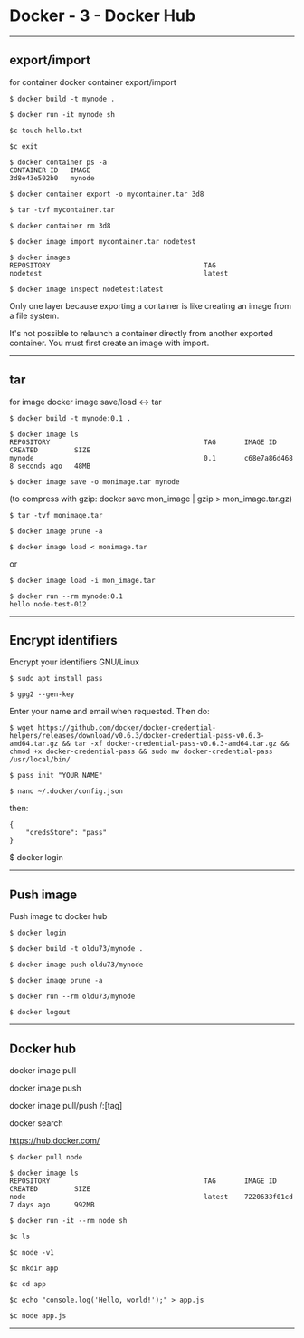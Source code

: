 # Docker - 3 - Docker Hub

***

## export/import

for container
docker container export/import

```
$ docker build -t mynode .

$ docker run -it mynode sh

$c touch hello.txt

$c exit

$ docker container ps -a
CONTAINER ID   IMAGE
3d8e43e502b0   mynode

$ docker container export -o mycontainer.tar 3d8

$ tar -tvf mycontainer.tar

$ docker container rm 3d8

$ docker image import mycontainer.tar nodetest

$ docker images
REPOSITORY                                      TAG
nodetest                                        latest

$ docker image inspect nodetest:latest
```

Only one layer because exporting a container is like creating an image from a file system.

It's not possible to relaunch a container directly from another exported container.
You must first create an image with import.

***

## tar

for image
docker image save/load <-> tar

```
$ docker build -t mynode:0.1 .

$ docker image ls
REPOSITORY                                      TAG       IMAGE ID       CREATED         SIZE  
mynode                                          0.1       c68e7a86d468   8 seconds ago   48MB

$ docker image save -o monimage.tar mynode
```

(to compress with gzip: docker save mon_image | gzip > mon_image.tar.gz)

```
$ tar -tvf monimage.tar

$ docker image prune -a

$ docker image load < monimage.tar
```

or

```
$ docker image load -i mon_image.tar

$ docker run --rm mynode:0.1
hello node-test-012
```

***

## Encrypt identifiers

Encrypt your identifiers GNU/Linux

```
$ sudo apt install pass

$ gpg2 --gen-key
```

Enter your name and email when requested. Then do:

```
$ wget https://github.com/docker/docker-credential-helpers/releases/download/v0.6.3/docker-credential-pass-v0.6.3-amd64.tar.gz && tar -xf docker-credential-pass-v0.6.3-amd64.tar.gz && chmod +x docker-credential-pass && sudo mv docker-credential-pass /usr/local/bin/

$ pass init "YOUR NAME"

$ nano ~/.docker/config.json
```

then:

```
{
    "credsStore": "pass"
}
```

$ docker login

***

## Push image

Push image to docker hub

```
$ docker login

$ docker build -t oldu73/mynode .

$ docker image push oldu73/mynode

$ docker image prune -a

$ docker run --rm oldu73/mynode

$ docker logout
```

***

## Docker hub

docker image pull

docker image push

docker image pull/push <username>/<repertoire>:[tag]

docker search

https://hub.docker.com/

```
$ docker pull node

$ docker image ls
REPOSITORY                                      TAG       IMAGE ID       CREATED         SIZE
node                                            latest    7220633f01cd   7 days ago      992MB

$ docker run -it --rm node sh

$c ls

$c node -v1

$c mkdir app

$c cd app

$c echo "console.log('Hello, world!');" > app.js

$c node app.js
```

***
